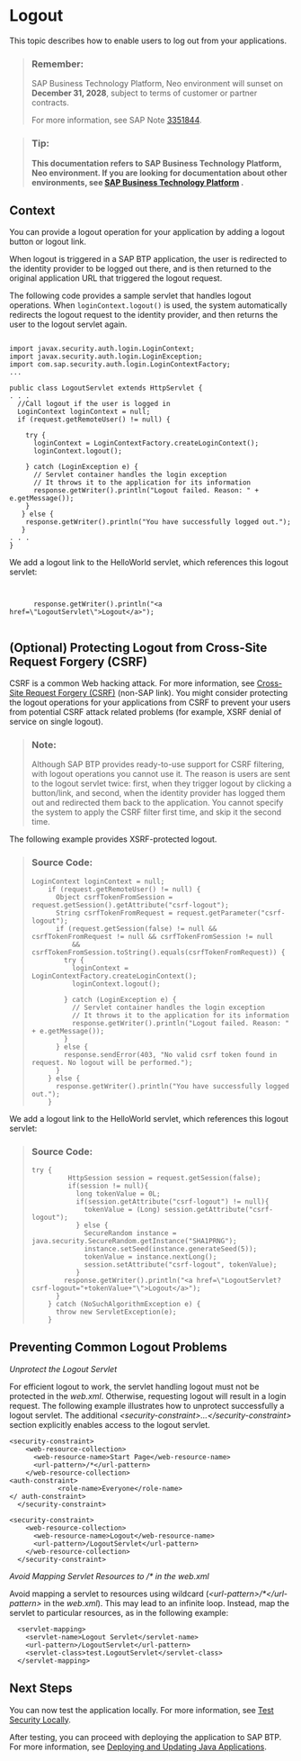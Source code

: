 <!-- loio2eebf764c3e34900b92a6ba3e4654ccd -->

# Logout

This topic describes how to enable users to log out from your applications.

> ### Remember:  
> SAP Business Technology Platform, Neo environment will sunset on **December 31, 2028**, subject to terms of customer or partner contracts.
> 
> For more information, see SAP Note [3351844](https://me.sap.com/notes/3351844).

> ### Tip:  
> **This documentation refers to SAP Business Technology Platform, Neo environment. If you are looking for documentation about other environments, see [SAP Business Technology Platform](https://help.sap.com/docs/btp/sap-business-technology-platform/sap-business-technology-platform?version=Cloud) .**



<a name="loio2eebf764c3e34900b92a6ba3e4654ccd__section_064B2CF9B6DB4765B6D88930DEAA904E"/>

## Context

You can provide a logout operation for your application by adding a logout button or logout link.

When logout is triggered in a SAP BTP application, the user is redirected to the identity provider to be logged out there, and is then returned to the original application URL that triggered the logout request.

The following code provides a sample servlet that handles logout operations. When `loginContext.logout()` is used, the system automatically redirects the logout request to the identity provider, and then returns the user to the logout servlet again.

```

import javax.security.auth.login.LoginContext;
import javax.security.auth.login.LoginException;
import com.sap.security.auth.login.LoginContextFactory;
...

public class LogoutServlet extends HttpServlet {
. . . 
  //Call logout if the user is logged in
  LoginContext loginContext = null;
  if (request.getRemoteUser() != null) { 

    try { 
      loginContext = LoginContextFactory.createLoginContext(); 
      loginContext.logout();
     
    } catch (LoginException e) { 
      // Servlet container handles the login exception
      // It throws it to the application for its information
      response.getWriter().println("Logout failed. Reason: " + e.getMessage()); 
    }
   } else {
    response.getWriter().println("You have successfully logged out."); 
   }
. . . 
}

```

We add a logout link to the HelloWorld servlet, which references this logout servlet:

```


      response.getWriter().println("<a href=\"LogoutServlet\">Logout</a>"); 


```



## \(Optional\) Protecting Logout from Cross-Site Request Forgery \(CSRF\)

CSRF is a common Web hacking attack. For more information, see [Cross-Site Request Forgery \(CSRF\)](https://www.owasp.org/index.php/Cross-Site_Request_Forgery_(CSRF)) \(non-SAP link\). You might consider protecting the logout operations for your applications from CSRF to prevent your users from potential CSRF attack related problems \(for example, XSRF denial of service on single logout\).

> ### Note:  
> Although SAP BTP provides ready-to-use support for CSRF filtering, with logout operations you cannot use it. The reason is users are sent to the logout servlet twice: first, when they trigger logout by clicking a button/link, and second, when the identity provider has logged them out and redirected them back to the application. You cannot specify the system to apply the CSRF filter first time, and skip it the second time.

The following example provides XSRF-protected logout.

> ### Source Code:  
> ```
> LoginContext loginContext = null;
>     if (request.getRemoteUser() != null) {
>       Object csrfTokenFromSession = request.getSession().getAttribute("csrf-logout");
>       String csrfTokenFromRequest = request.getParameter("csrf-logout");
>       if (request.getSession(false) != null && csrfTokenFromRequest != null && csrfTokenFromSession != null
>           && csrfTokenFromSession.toString().equals(csrfTokenFromRequest)) {
>         try {
>           loginContext = LoginContextFactory.createLoginContext();
>           loginContext.logout();
> 
>         } catch (LoginException e) {
>           // Servlet container handles the login exception
>           // It throws it to the application for its information
>           response.getWriter().println("Logout failed. Reason: " + e.getMessage());
>         }
>       } else {
>         response.sendError(403, "No valid csrf token found in request. No logout will be performed.");
>       }
>     } else {
>       response.getWriter().println("You have successfully logged out.");
>     }
> 
> ```

We add a logout link to the HelloWorld servlet, which references this logout servlet:

> ### Source Code:  
> ```
> try {
>          HttpSession session = request.getSession(false);
>          if(session != null){
>            long tokenValue = 0L;
>            if(session.getAttribute("csrf-logout") != null){
>              tokenValue = (Long) session.getAttribute("csrf-logout");
>            } else {
>              SecureRandom instance = java.security.SecureRandom.getInstance("SHA1PRNG");
>              instance.setSeed(instance.generateSeed(5));
>              tokenValue = instance.nextLong();
>              session.setAttribute("csrf-logout", tokenValue);
>            }
>         response.getWriter().println("<a href=\"LogoutServlet?csrf-logout="+tokenValue+"\">Logout</a>");
>       }
>     } catch (NoSuchAlgorithmException e) {
>       throw new ServletException(e);
>     }
> 
> ```



<a name="loio2eebf764c3e34900b92a6ba3e4654ccd__section_N1019F_N10013_N10001"/>

## Preventing Common Logout Problems

*Unprotect the Logout Servlet* 

For efficient logout to work, the servlet handling logout must not be protected in the *web.xml*. Otherwise, requesting logout will result in a login request. The following example illustrates how to unprotect successfully a logout servlet. The additional *<security-constraint\>...</security-constraint\>* section explicitly enables access to the logout servlet.

```
<security-constraint>
    <web-resource-collection>
      <web-resource-name>Start Page</web-resource-name>
      <url-pattern>/*</url-pattern>
    </web-resource-collection>
<auth-constraint>
            <role-name>Everyone</role-name>
</ auth-constraint>
  </security-constraint>

<security-constraint>
    <web-resource-collection>
      <web-resource-name>Logout</web-resource-name>
      <url-pattern>/LogoutServlet</url-pattern>
    </web-resource-collection>
  </security-constraint>

```

*Avoid Mapping Servlet Resources to /\* in the web.xml* 

Avoid mapping a servlet to resources using wildcard \(*<url-pattern\>/\*</url-pattern\>* in the *web.xml*\). This may lead to an infinite loop. Instead, map the servlet to particular resources, as in the following example:

```
  <servlet-mapping>
    <servlet-name>Logout Servlet</servlet-name>
    <url-pattern>/LogoutServlet</url-pattern>
    <servlet-class>test.LogoutServlet</servlet-class>
  </servlet-mapping>
```



## Next Steps

You can now test the application locally. For more information, see [Test Security Locally](test-security-locally-fe47e02.md).

After testing, you can proceed with deploying the application to SAP BTP. For more information, see [Deploying and Updating Java Applications](../30-development-neo/deploying-and-updating-java-applications-e5dfbc6.md).


